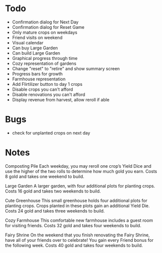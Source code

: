 # Todo

* Confirmation dialog for Next Day
* Confirmation dialog for Reset Game
* Only mature crops on weekdays
* Friend visits on weekend
* Visual calendar
* Can buy Large Garden
* Can build Large Garden
* Graphical progress through time
* Cozy representation of gardens
* Change "reset" to "retire" and show summary screen
* Progress bars for growth
* Farmhouse representation
* Add Flirtilizer button to day 1 crops
* Disable crops you can't afford
* Disable renovations you can't afford
* Display revenue from harvest, allow reroll if able

# Bugs

* check for unplanted crops on next day

# Notes

Composting Pile 
Each weekday, you may reroll one crop’s Yield Dice and use the higher of the two rolls to determine how much gold you earn. Costs 8 gold and takes one weekend to build.

Large Garden 
A larger garden, with four additional plots for planting crops. Costs 16 gold and takes two weekends to build.

Cute Greenhouse 
This small greenhouse holds four additional plots for planting crops. Crops planted in these plots gain an additional Yield Die. Costs 24 gold and takes three weekends
to build.

Cozy Farmhouse 
This comfortable new farmhouse includes a guest room for visiting friends. Costs 32 gold and takes four weekends to build.

Fairy Shrine 
On the weekend that you finish renovating the Fairy Shrine, have all of your friends over to celebrate! You gain every Friend bonus for the following week. Costs 40 gold and takes four weekends to build.